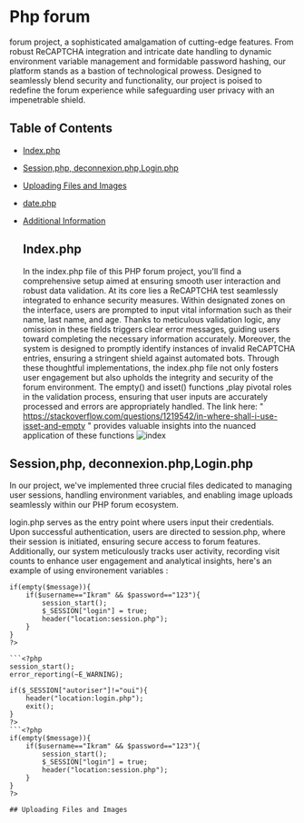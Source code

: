 
# Php forum

forum project, a sophisticated amalgamation of cutting-edge features. From robust ReCAPTCHA integration and intricate date handling to dynamic environment variable management and formidable password hashing, our platform stands as a bastion of technological prowess. Designed to seamlessly blend security and functionality, our project is poised to redefine the forum experience while safeguarding user privacy with an impenetrable shield.
## Table of Contents
- [Index.php](#index-php)
- [Session,php, deconnexion.php,Login.php](#session-deconnexion-and-login-php)
- [Uploading Files and Images](#uploading-files-and-images)
- [date.php](#Dates-handling)
- [Additional Information](#additional-information)

  ## Index.php

  In the index.php file of this PHP forum project, you'll find a comprehensive setup aimed at ensuring smooth user interaction and robust data validation. At its core lies a ReCAPTCHA test seamlessly integrated to enhance security measures. Within designated zones on the interface, users are prompted to input vital information such as their name, last name, and age. Thanks to meticulous validation logic, any omission in these fields triggers clear error messages, guiding users toward completing the necessary information accurately. Moreover, the system is designed to promptly identify instances of invalid ReCAPTCHA entries, ensuring a stringent shield against automated bots. Through these thoughtful implementations, the index.php file not only fosters user engagement but also upholds the integrity and security of the forum environment. The empty() and isset() functions ,play pivotal roles in the validation process, ensuring that user inputs are accurately processed and errors are appropriately handled. The link here: " https://stackoverflow.com/questions/1219542/in-where-shall-i-use-isset-and-empty " provides valuable insights into the nuanced application of these functions
  ![index](https://github.com/icobeen/Php-Forum/assets/153369256/ec2c73f2-9ccd-4329-947b-14d7d598f713)

## Session,php, deconnexion.php,Login.php

In our project, we've implemented three crucial files dedicated to managing user sessions, handling environment variables, and enabling image uploads seamlessly within our PHP forum ecosystem.

login.php serves as the entry point where users input their credentials. Upon successful authentication, users are directed to session.php, where their session is initiated, ensuring secure access to forum features. Additionally, our system meticulously tracks user activity, recording visit counts to enhance user engagement and analytical insights, here's an example of using environement variables :

```<?php
if(empty($message)){ 
    if($username=="Ikram" && $password=="123"){
        session_start();
        $_SESSION["login"] = true;
        header("location:session.php");    
    }
}
?>

```<?php      
session_start();
error_reporting(~E_WARNING);

if($_SESSION["autoriser"]!="oui"){
    header("location:login.php");
    exit();
}
?>
```<?php
if(empty($message)){   
    if($username=="Ikram" && $password=="123"){
        session_start();
        $_SESSION["login"] = true;
        header("location:session.php");    
    }
}
?>

## Uploading Files and Images


